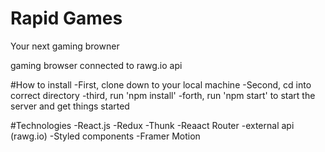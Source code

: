 # Rapid Games 

Your next gaming browner

gaming browser connected to rawg.io api

#How to install 
-First, clone down to your local machine 
-Second, cd into correct directory 
-third, run 'npm install'
-forth, run 'npm start' to start the server and get things started 

#Technologies 
-React.js
-Redux 
-Thunk
-Reaact Router 
-external api (rawg.io)
-Styled components 
-Framer Motion
